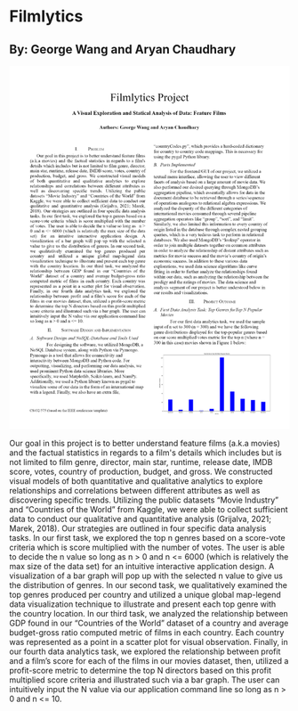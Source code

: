 # Filmlytics

## By: George Wang and Aryan Chaudhary

![alt text](https://github.com/wgeorge0130/filmlytics/blob/main/filmlytics%20report%201.png)

Our goal in this project is to better understand feature films (a.k.a movies) and the factual statistics in regards to a film's details which includes but is not limited to film genre, director, main star, runtime, release date, IMDB score, votes, country of production, budget, and gross. We constructed visual models of both quantitative and qualitative analytics to explore relationships and correlations between different attributes as well as discovering specific trends. Utilizing the public datasets “Movie Industry” and “Countries of the World” from Kaggle, we were able to collect sufficient data to conduct our qualitative and quantitative analysis (Grijalva, 2021; Marek, 2018). Our strategies are outlined in four specific data analysis tasks. In our first task, we explored the top n genres based on a score-vote criteria which is score multiplied with the number of votes. The user is able to decide the n value so long as   n > 0 and n <= 6000 (which is relatively the max size of the data set) for an intuitive interactive application design. A visualization of a bar graph will pop up with the selected n value to give us the distribution of genres. In our second task, we qualitatively examined the top genres produced per country and utilized a unique global map-legend data visualization technique to illustrate and present each top genre with the country location. In our third task, we analyzed the relationship between GDP found in our “Countries of the World” dataset of a country and average budget-gross ratio computed metric of films in each country. Each country was represented as a point in a scatter plot for visual observation. Finally, in our fourth data analytics task, we explored the relationship between profit and a film’s score for each of the films in our movies dataset, then, utilized a profit-score metric to determine the top N directors based on this profit multiplied score criteria and illustrated such via a bar graph. The user can intuitively input the N value via our application command line so long as n > 0 and n <= 10. 
